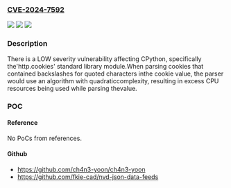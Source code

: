 ### [CVE-2024-7592](https://cve.mitre.org/cgi-bin/cvename.cgi?name=CVE-2024-7592)
![](https://img.shields.io/static/v1?label=Product&message=CPython&color=blue)
![](https://img.shields.io/static/v1?label=Version&message=0%3C%3D%203.13.0%20&color=brighgreen)
![](https://img.shields.io/static/v1?label=Vulnerability&message=CWE-400%20Uncontrolled%20Resource%20Consumption&color=brighgreen)

### Description

There is a LOW severity vulnerability affecting CPython, specifically the'http.cookies' standard library module.When parsing cookies that contained backslashes for quoted characters inthe cookie value, the parser would use an algorithm with quadraticcomplexity, resulting in excess CPU resources being used while parsing thevalue.

### POC

#### Reference
No PoCs from references.

#### Github
- https://github.com/ch4n3-yoon/ch4n3-yoon
- https://github.com/fkie-cad/nvd-json-data-feeds

